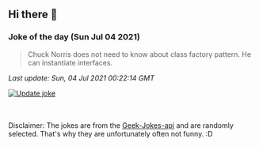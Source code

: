 ## Hi there 👋

### Joke of the day (Sun Jul 04 2021)
<!-- joke -->
>Chuck Norris does not need to know about class factory pattern. He can instantiate interfaces.
<!-- /joke -->

*Last update: Sun, 04 Jul 2021 00:22:14 GMT*

[![Update joke](https://github.com/nclskfm/nclskfm/actions/workflows/joke.yml/badge.svg)](https://github.com/nclskfm/nclskfm/actions/workflows/joke.yml)

<br><br>
Disclaimer: The jokes are from the [Geek-Jokes-api](https://github.com/sameerkumar18/geek-joke-api) and are randomly selected. That's why they are unfortunately often not funny. :D
